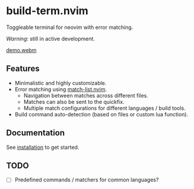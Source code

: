 # build-term.nvim

Toggleable terminal for neovim with error matching.

_Warning_: still in active development.

[demo.webm](https://github.com/user-attachments/assets/b5f86474-8797-4169-8b39-17c302b7092c)

## Features

- Minimalistic and highly customizable.
- Error matching using [match-list.nvim](https://github.com/ollbx/match-list.nvim).
  - Navigation between matches across different files.
  - Matches can also be sent to the quickfix.
  - Multiple match configurations for different languages / build tools.
- Build command auto-detection (based on files or custom lua function).

## Documentation

See [installation](doc/01-installation.md) to get started.

## TODO

- [ ] Predefined commands / matchers for common languages?
